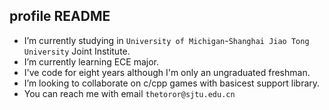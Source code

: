 ## profile README

- I’m currently studying in `University of Michigan`-`Shanghai Jiao Tong University` Joint Institute.
- I’m currently learning ECE major.
- I've code for eight years although I'm only an ungraduated freshman.
- I’m looking to collaborate on c/cpp games with basicest support library.
- You can reach me with email `thetoror@sjtu.edu.cn`
